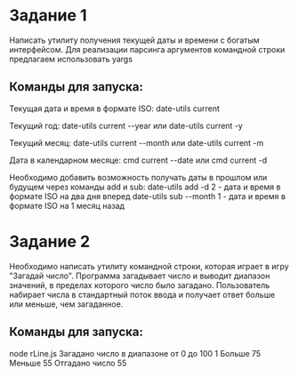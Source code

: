 # Задание 1

Написать утилиту получения текущей даты и времени с богатым интерфейсом. Для реализации парсинга аргументов командной строки предлагаем использовать yargs

## Команды для запуска:

Текущая дата и время в формате ISO:
date-utils current

Текущий год:
date-utils current --year или date-utils current -y

Текущий месяц:
date-utils current --month или date-utils current -m

Дата в календарном месяце:
cmd current --date или cmd current -d

Необходимо добавить возможность получать даты в прошлом или будущем через команды add и sub:
date-utils add -d 2 - дата и время в формате ISO на два дня вперед date-utils sub --month 1 - дата и время в формате ISO на 1 месяц назад

# Задание 2

Необходимо написать утилиту командной строки, которая играет в игру "Загадай число". Программа загадывает число и выводит диапазон значений, в пределах которого число было загадано. Пользователь набирает числа в стандартный поток ввода и получает ответ больше или меньше, чем загаданное.

## Команды для запуска:

node rLine.js
Загадано число в диапазоне от 0 до 100
1
Больше
75
Меньше
55
Отгадано число 55
